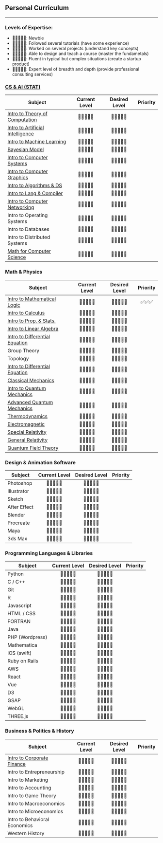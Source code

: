## Personal Curriculum

---

### Levels of Expertise:

- 🌚🌚🌚🌚🌚: Newbie
- 🌝🌚🌚🌚🌚: Followed several tutorials (have some experience)
- 🌝🌝🌚🌚🌚: Worked on several projects (understand key concepts)
- 🌝🌝🌝🌚🌚: Able to design and teach a course (master the fundametals)
- 🌝🌝🌝🌝🌚: Fluent in typical but complex situations (create a startup product)
- 🌝🌝🌝🌝🌝: Expert level of breadth and depth (provide professional consulting services)

### [CS & AI (STAT)](https://github.com/lin/cs)

| Subject                        |      Current Level      |  Desired Level |     Priority     |
|--------------------------------|:-----------------------:|:--------------:|:----------------:|
| [Intro to Theory of Computation](https://www.amazon.com/Introduction-Theory-Computation-Michael-Sipser/dp/113318779X/) |      🌝🌝🌝🌚🌚       |  🌝🌝🌝🌝🌝 |      |
| [Intro to Artificial Intelligence](https://ocw.mit.edu/courses/electrical-engineering-and-computer-science/6-034-artificial-intelligence-fall-2010/)                                |      🌝🌝🌚🌚🌚       |  🌝🌝🌝🌝🌚 |        |
| [Intro to Machine Learning](https://www.coursera.org/learn/machine-learning)    |      🌝🌝🌚🌚🌚       |  🌝🌝🌝🌝🌚 |       |
| [Bayesian Model](https://www.amazon.com/Bayesian-Analysis-Chapman-Statistical-Science/dp/1439840954)    |      🌝🌝🌚🌚🌚       |  🌝🌝🌝🌚🌚 |            |
| [Intro to Computer Systems](https://www.amazon.com/Elements-Computing-Systems-Building-Principles-ebook/dp/B004HHORGA/)      |      🌝🌝🌚🌚🌚       |  🌝🌝🌝🌚🌚 |                  |
| [Intro to Computer Graphics](https://www.amazon.com/Computer-Graphics-Principles-Practice-3rd/dp/0321399528)     |      🌝🌝🌝🌚🌚       |  🌝🌝🌝🌚🌚 |                  |
| [Intro to Algorithms & DS](https://www.amazon.com/Introduction-Algorithms-3rd-MIT-Press/dp/0262033844)       |      🌝🌝🌚🌚🌚       |  🌝🌝🌚🌚🌚 |                  |
| [Intro to Lang & Compiler](https://www.edx.org/course/compilers)       |      🌝🌝🌚🌚🌚       |  🌝🌝🌚🌚🌚 |                  |
| [Intro to Computer Networking](https://www.amazon.com/Computer-Networking-Top-Down-Approach-7th/dp/0133594149/)     |      🌝🌚🌚🌚🌚       |  🌝🌝🌚🌚🌚 |                  |
| Intro to Operating Systems     |      🌝🌚🌚🌚🌚       |  🌝🌝🌚🌚🌚 |                  |
| Intro to Databases             |      🌝🌚🌚🌚🌚       |  🌝🌝🌚🌚🌚 |                  |
| Intro to Distributed Systems   |      🌝🌚🌚🌚🌚       |  🌝🌝🌚🌚🌚 |                  |
| [Math for Computer Science](https://www.amazon.com/Discrete-Mathematics-Applications-Susanna-Epp/dp/1337694193/)      |      🌝🌝🌚🌚🌚       |  🌝🌝🌝🌝🌚 |     |

### Math & Physics

| Subject                        |      Current Level      |  Desired Level |     Priority     |
|--------------------------------|:-----------------------:|:--------------:|:----------------:|
| [Intro to Mathematical Logic](https://www.amazon.com/Mathematical-Introduction-Logic-Herbert-Enderton/dp/0122384520)    |      🌝🌝🌚🌚🌚       |  🌝🌝🌝🌚🌚 |      ✅✅✅     |
| [Intro to Calculus](https://www.amazon.com/Calculus-James-Stewart/dp/1285740629/)             |      🌝🌝🌚🌚🌚       |  🌝🌝🌚🌚🌚 |                |
| [Intro to Prop. & Stats.](https://www.amazon.com/Probability-Statistics-4th-Morris-DeGroot-dp-0321500466/dp/0321500466/)        |      🌝🌝🌚🌚🌚       |  🌝🌝🌚🌚🌚 |                 |
| [Intro to Linear Algebra](https://www.amazon.com/Introduction-Linear-Algebra-Gilbert-Strang/dp/0980232775/)        |      🌝🌝🌚🌚🌚       |  🌝🌝🌚🌚🌚 |                  |
| [Intro to Differential Equation](https://ocw.mit.edu/courses/mathematics/18-03sc-differential-equations-fall-2011/index.htm) |      🌝🌝🌚🌚🌚       |  🌝🌝🌚🌚🌚 |                  |
| Group Theory |      🌝🌚🌚🌚🌚      |  🌝🌝🌚🌚🌚 |                  |
| Topology |      🌚🌚🌚🌚🌚      |  🌝🌝🌚🌚🌚 |                  |
| [Intro to Differential Equation](https://ocw.mit.edu/courses/mathematics/18-03sc-differential-equations-fall-2011/index.htm) |      🌝🌝🌚🌚🌚       |  🌝🌝🌚🌚🌚 |                  |
| [Classical Mechanics](https://www.amazon.com/Classical-Dynamics-Particles-Systems-Thornton/dp/0534408966/)             |      🌝🌚🌚🌚🌚       |  🌝🌝🌚🌚🌚 |                  |
| [Intro to Quantum Mechanics](https://www.amazon.com/Quantum-Mechanics-Scientists-Engineers-Miller/dp/0521897831/)      |      🌝🌝🌚🌚🌚       |  🌝🌝🌝🌚🌚 |                  |
| [Advanced Quantum Mechanics](https://www.amazon.com/Modern-Quantum-Mechanics-J-Sakurai-dp-1108422411/dp/1108422411/)      |      🌝🌝🌚🌚🌚       |  🌝🌝🌝🌚🌚 |                  |
| [Thermodynamics](https://www.amazon.com/Thermodynamics-Engineering-Yunus-Cengel-Dr/dp/0073398179)                 |      🌝🌝🌚🌚🌚       |  🌝🌝🌝🌚🌚 |                  |
| [Electromagnetic](https://www.amazon.com/Foundations-Electromagnetic-Theory-John-Reitz/dp/0321581741)               |      🌝🌚🌚🌚🌚       |  🌝🌝🌚🌚🌚 |                  |
| [Special Relativity](https://ocw.mit.edu/courses/physics/8-20-introduction-to-special-relativity-january-iap-2005/syllabus/)             |      🌝🌝🌚🌚🌚       |  🌝🌝🌚🌚🌚 |                  |
| [General Relativity](https://www.amazon.com/Spacetime-Geometry-Introduction-General-Relativity-ebook/dp/B07T9MCTWF/)             |      🌝🌚🌚🌚🌚       |  🌝🌝🌚🌚🌚 |                  |
| [Quantum Field Theory](https://www.amazon.com/Introduction-Quantum-Theory-Frontiers-Physics-ebook/dp/B07CYVPDQR/)           |    🌚🌚🌚🌚🌚   |  🌝🌝🌚🌚🌚 |  |

### Design & Animation Software

| Subject             |      Current Level      |  Desired Level |    Priority      |
|---------------------|:-----------------------:|:--------------:|:----------------:|
| Photoshop           |      🌝🌝🌚🌚🌚       |  🌝🌝🌝🌚🌚 |                  |
| Illustrator         |      🌝🌝🌚🌚🌚       |  🌝🌝🌝🌚🌚 |                  |
| Sketch              |      🌝🌝🌚🌚🌚       |  🌝🌝🌝🌚🌚 |                  |
| After Effect        |      🌝🌚🌚🌚🌚       |  🌝🌝🌚🌚🌚 |                  |
| Blender             |      🌚🌚🌚🌚🌚       |  🌝🌝🌝🌚🌚 |                  |
| Procreate           |      🌚🌚🌚🌚🌚       |  🌝🌝🌝🌚🌚 |                  |
| Maya                |      🌚🌚🌚🌚🌚       |  🌝🌚🌚🌚🌚 |                  |
| 3ds Max             |      🌚🌚🌚🌚🌚       |  🌝🌚🌚🌚🌚 |                  |

### Programming Languages & Libraries

| Subject             |      Current Level      |  Desired Level |     Priority     |
|---------------------|:-----------------------:|:--------------:|:----------------:|
| Python              |      🌝🌝🌚🌚🌚       |  🌝🌝🌝🌚🌚 |                  |
| C / C++             |      🌝🌝🌚🌚🌚       |  🌝🌝🌝🌚🌚 |                  |
| Git                 |      🌝🌚🌚🌚🌚       |  🌝🌝🌚🌚🌚 |                  |
| R                   |      🌝🌝🌚🌚🌚       |  🌝🌝🌝🌚🌚 |                  |
| Javascript          |      🌝🌝🌝🌝🌚       |  🌝🌝🌝🌝🌝 |                  |
| HTML / CSS          |      🌝🌝🌝🌝🌚       |  🌝🌝🌝🌝🌝 |                  |
| FORTRAN             |      🌝🌝🌚🌚🌚       |  🌝🌝🌚🌚🌚 |                  |
| Java                |      🌝🌝🌚🌚🌚       |  🌝🌝🌚🌚🌚 |                  |
| PHP (Wordpress)     |      🌝🌝🌚🌚🌚       |  🌝🌝🌚🌚🌚 |                  |
| Mathematica         |      🌝🌝🌚🌚🌚       |  🌝🌝🌝🌚🌚 |                  |
| iOS (swift)         |      🌝🌝🌚🌚🌚       |  🌝🌝🌚🌚🌚 |                  |
| Ruby on Rails       |      🌝🌝🌚🌚🌚       |  🌝🌝🌚🌚🌚 |                  |
| AWS                 |      🌝🌚🌚🌚🌚       |  🌝🌝🌚🌚🌚 |                  |
| React               |      🌝🌝🌚🌚🌚       |  🌝🌝🌚🌚🌚 |                  |
| Vue                 |      🌝🌚🌚🌚🌚       |  🌝🌝🌚🌚🌚 |                  |
| D3                  |      🌝🌝🌚🌚🌚       |  🌝🌝🌚🌚🌚 |                  |
| GSAP                |      🌝🌝🌝🌚🌚       |  🌝🌝🌝🌚🌚 |                  |
| WebGL               |      🌝🌝🌚🌚🌚       |  🌝🌝🌝🌚🌚 |                  |
| THREE.js            |      🌝🌝🌚🌚🌚       |  🌝🌝🌝🌚🌚 |                  |

### Business & Politics & History

| Subject                        |      Current Level      |  Desired Level |     Priority     |
|--------------------------------|:-----------------------:|:--------------:|:----------------:|
| [Intro to Corporate Finance](https://www.amazon.com/Principles-Corporate-Finance-Mcgraw-hill-Insurance-dp-1259144380/dp/1259144380/)     |      🌝🌝🌚🌚🌚       |  🌝🌝🌚🌚🌚 |                  |
| Intro to Entrepreneurship      |      🌝🌝🌚🌚🌚       |  🌝🌝🌚🌚🌚 |                  |
| Intro to Marketing             |      🌚🌚🌚🌚🌚       |  🌝🌝🌚🌚🌚 |                  |
| Intro to Accounting            |      🌚🌚🌚🌚🌚       |  🌝🌝🌚🌚🌚 |                  |
| Intro to Game Theory           |      🌚🌚🌚🌚🌚       |  🌝🌝🌚🌚🌚 |                  |
| Intro to Macroeconomics        |      🌚🌚🌚🌚🌚       |  🌝🌝🌚🌚🌚 |                  |
| Intro to Microeconomics        |      🌚🌚🌚🌚🌚       |  🌝🌝🌚🌚🌚 |                  |
| Intro to Behavioral Economics  |      🌚🌚🌚🌚🌚       |  🌝🌝🌚🌚🌚 |                  |
| Western History                |      🌝🌚🌚🌚🌚       |  🌝🌝🌚🌚🌚 |                  |
